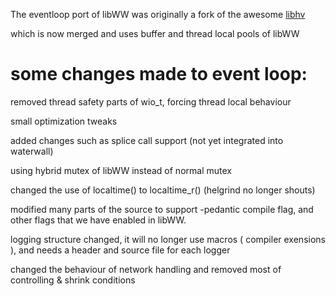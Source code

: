 The eventloop port of libWW was originally a fork of the awesome [libhv](https://github.com/ithewei/libhv)

which is now merged and uses buffer and thread local pools of libWW

# some changes made to event loop:

removed thread safety parts of wio_t, forcing thread local behaviour

small optimization tweaks

added changes such as splice call support (not yet integrated into waterwall)

using hybrid mutex of libWW instead of normal mutex

changed the use of localtime() to localtime_r() (helgrind no longer shouts)

modified many parts of the source to support -pedantic compile flag, and other flags that we have enabled in libWW.

logging structure changed, it will no longer use macros ( compiler exensions ), and needs a header and source file for each logger

changed the behaviour of network handling and removed most of controlling & shrink conditions  


